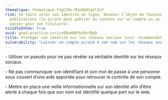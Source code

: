 ```yaml
---
thematique: thematique-F3gC3Ox-MJpGbDCgSltLP
risk: Se faire voler son identité en ligne. Devenir l’objet de fausses
  publications (le pirate peut publier du contenu sur un compte en se faisant
  passer pour son titulaire).
visibleInCms: true
uuid: good-practice-LnrivnEBxKN8YbiMvYDpO
title: Protéger son identité sur les réseaux sociaux (voir recommandation ci-dessous).
vulnerability: "Laisser un compte piraté à son nom sur les réseaux sociaux. "
---
```

\- Utiliser un pseudo pour ne pas révéler sa véritable identité sur les réseaux sociaux. 

\- Ne pas communiquer son identifiant et son mot de passe à une personne sous couvert d’une aide apportée pour retrouver le contrôle de son compte. 

\- Mettre en place une veille informationnelle sur son identité afin d’être alerté à chaque fois que son nom est identifié quelque part sur le web.